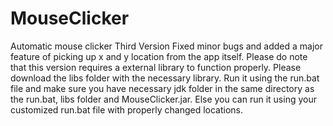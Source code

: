 # MouseClicker
Automatic mouse clicker
Third Version Fixed minor bugs and added a major feature of picking up x and y location from the app itself.
Please do note that this version requires a external library to function properly.
Please download the libs folder with the necessary library.
Run it using the run.bat file and make sure you have necessary jdk folder in the same directory as the run.bat, libs folder and MouseClicker.jar.
Else you can run it using your customized run.bat file with properly changed locations.
